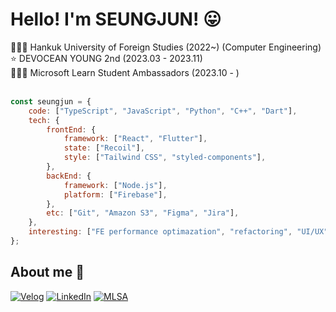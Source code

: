 <!-- <div align = center>
  <img src="https://capsule-render.vercel.app/api?type=waving&color=gradient&height=300&section=header&text=SEUNGJUN&fontSize=90&descAlign=50&animation=fadeIn"/>
</div> -->

<div align = left>
  <h1> Hello! I'm SEUNGJUN! 😛 </h1>
</div>

<div align = left>
  👨🏻‍🎓 Hankuk University of Foreign Studies (2022~) (Computer Engineering) <br />
  ⭐️ DEVOCEAN YOUNG 2nd (2023.03 - 2023.11) <br />
  👨🏻‍💻 Microsoft Learn Student Ambassadors (2023.10 - )
</div>



<div align = left>
  <br />
  
  ```javascript
  const seungjun = {
      code: ["TypeScript", "JavaScript", "Python", "C++", "Dart"],
      tech: {
          frontEnd: {
              framework: ["React", "Flutter"],
              state: ["Recoil"],
              style: ["Tailwind CSS", "styled-components"],
          },
          backEnd: {
              framework: ["Node.js"],
              platform: ["Firebase"],
          },
          etc: ["Git", "Amazon S3", "Figma", "Jira"],
      },
      interesting: ["FE performance optimazation", "refactoring", "UI/UX"],
  };
  ```
  
</div>

<div align = left>
  <h2> About me 🐶 </h2>

  [![Velog](https://img.shields.io/badge/Velog-20C997?style=flat-square&logo=Velog&logoColor=white)](https://velog.io/@jsj9620)
  [![LinkedIn](https://img.shields.io/badge/LinkedIn-0A66C2?style=flat-square&logo=LinkedIn&logoColor=white)](https://www.linkedin.com/in/seungjun-dev/)
  [![MLSA](https://img.shields.io/badge/MLSA-5E5E5E?style=flat-square&logo=Microsoft&logoColor=white)](https://mvp.microsoft.com/ko-KR/studentambassadors/profile/8e0fea51-671e-4495-9a9f-a1afef699206)
  

</div>



  
